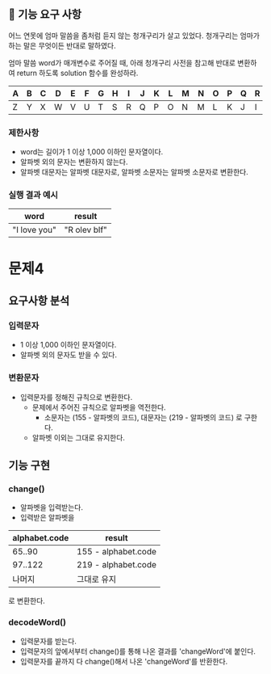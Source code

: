 ## 🚀 기능 요구 사항

어느 연못에 엄마 말씀을 좀처럼 듣지 않는 청개구리가 살고 있었다. 청개구리는 엄마가 하는 말은 무엇이든 반대로 말하였다.

엄마 말씀 word가 매개변수로 주어질 때, 아래 청개구리 사전을 참고해 반대로 변환하여 return 하도록 solution 함수를 완성하라.

| A | B | C | D | E | F | G | H | I | J | K | L | M | N | O | P | Q | R | S | T | U | V | W | X | Y | Z |
| --- | --- | --- | --- | --- | --- | --- | --- | --- | --- | --- | --- | --- | --- | --- | --- | --- | --- | --- | --- | --- | --- | --- | --- | --- | --- |
| Z | Y | X | W | V | U | T | S | R | Q | P | O | N | M | L | K | J | I | H | G | F | E | D | C | B | A |

### 제한사항

- word는 길이가 1 이상 1,000 이하인 문자열이다.
- 알파벳 외의 문자는 변환하지 않는다.
- 알파벳 대문자는 알파벳 대문자로, 알파벳 소문자는 알파벳 소문자로 변환한다.

### 실행 결과 예시

| word | result |
| --- | --- |
| "I love you" | "R olev blf" |

# 문제4
## 요구사항 분석
### 입력문자
 - 1 이상 1,000 이하인 문자열이다.
 - 알파벳 외의 문자도 받을 수 있다.

### 변환문자
 - 입력문자를 정해진 규칙으로 변환한다.
    - 문제에서 주어진 규칙으로 알파벳을 역전한다.
        - 소문자는 (155 - 알파벳의 코드), 대문자는 (219 - 알파벳의 코드) 로 구한다.
    - 알파벳 이외는 그대로 유지한다.

## 기능 구현
### change()
 - 알파벳을 입력받는다.
 - 입력받은 알파벳을

 | alphabet.code | result |
 | --- | --- |
 | 65..90 | 155 - alphabet.code |
 | 97..122 | 219 - alphabet.code |
 | 나머지 | 그대로 유지|

 로 변환한다.

### decodeWord()
 - 입력문자를 받는다.
 - 입력문자의 앞에서부터 change()를 통해 나온 결과를 'changeWord'에 붙인다.
 - 입력문자를 끝까지 다 change()해서 나온 'changeWord'를 반환한다.